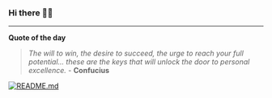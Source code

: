 ### Hi there 👋🏻


---

**Quote of the day**

> *The will to win, the desire to succeed, the urge to reach your full potential... these are the keys that will unlock the door to personal excellence.* - **Confucius** 

[![README.md](https://github.com/marcolovazzano/marcolovazzano/actions/workflows/readme.yml/badge.svg?branch=main)](https://github.com/marcolovazzano/marcolovazzano/actions/workflows/readme.yml)

